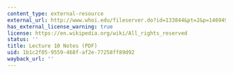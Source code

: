 ```yaml
---
content_type: external-resource
external_url: http://www.whoi.edu/fileserver.do?id=133844&pt=2&p=146949
has_external_license_warning: true
license: https://en.wikipedia.org/wiki/All_rights_reserved
status: ''
title: Lecture 10 Notes (PDF)
uid: 1b1c2f05-9559-468f-af2e-77258ff89d92
wayback_url: ''
---
```

